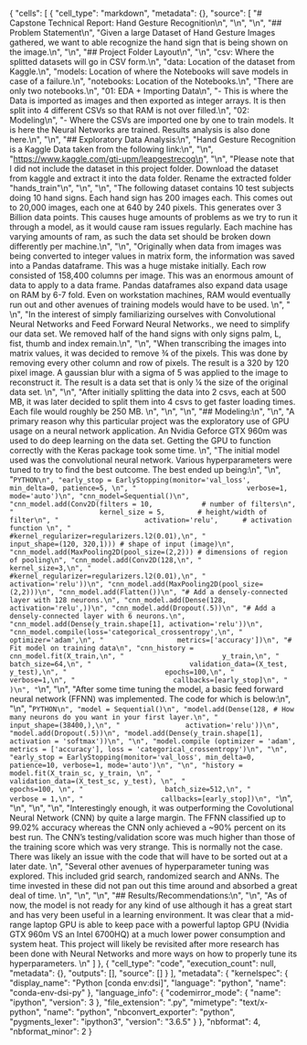 {
 "cells": [
  {
   "cell_type": "markdown",
   "metadata": {},
   "source": [
    "# Capstone Technical Report: Hand Gesture Recognition\n",
    "\n",
    "\n",
    "## Problem Statement\n",
    "Given a large Dataset of Hand Gesture Images gathered, we want to able recognize the hand sign that is being shown on the image.\n",
    "\n",
    "## Project Folder Layout\n",
    "\n",
    "csv: Where the splitted datasets will go in CSV form.\n",
    "data: Location of the dataset from Kaggle.\n",
    "models: Location of where the Notebooks will save models in case of a failure.\n",
    "notebooks: Location of the Notebooks.\n",
    "There are only two notebooks.\n",
    "01: EDA + Importing Data\n",
    "- This is where the Data is imported as images and then exported as integer arrays. It is then split into 4 different CSVs so that RAM is not over filled.\n",
    "02: Modeling\n",
    "- Where the CSVs are imported one by one to train models. It is here the Neural Networks are trained. Results analysis is also done here.\n",
    "\n",
    "## Exploratory Data Analysis:\n",
    "Hand Gesture Recognition is a Kaggle Data taken from the following link:\n",
    "\n",
    "https://www.kaggle.com/gti-upm/leapgestrecog\n",
    "\n",
    "Please note that I did not include the dataset in this project folder. Download the dataset from kaggle and extract it into the data folder. Rename the extracted folder \"hands_train\"\n",
    "\n",
    "\n",
    "The following dataset contains 10 test subjects doing 10 hand signs. Each hand sign has 200 images each. This comes out to 20,000 images, each one at 640 by 240 pixels. This generates over 3 Billion data points. This causes huge amounts of problems as we try to run it through a model, as it would cause ram issues regularly. Each machine has varying amounts of ram, as such the data set should be broken down differently per machine.\n",
    "\n",
    "Originally when data from images was being converted to integer values in matrix form, the information was saved into a Pandas dataframe. This was a huge mistake initially. Each row consisted of 158,400 columns per image. This was an enormous amount of data to apply to a data frame. Pandas dataframes also expand data usage on RAM by 6-7 fold. Even on workstation machines, RAM would eventually run out and other avenues of training models would have to be used. \n",
    "    \n",
    "In the interest of simply familiarizing ourselves with Convolutional Neural Networks and Feed Forward Neural Networks., we need to simplify our data set. We removed half of the hand signs with only signs palm, L, fist, thumb and index remain.\n",
    "\n",
    "When transcribing the images into matrix values, it was decided to remove ¾ of the pixels. This was done by removing every other column and row of pixels. The result is a 320 by 120 pixel image. A gaussian blur with a sigma of 5 was applied to the image to reconstruct it. The result is a data set that is only ¼ the size of the original data set. \n",
    "\n",
    "After initially splitting the data into 2 csvs, each at 500 MB, it was later decided to split them into 4 csvs to get faster loading times. Each file would roughly be 250 MB. \n",
    "\n",
    "\n",
    "## Modeling:\n",
    "\n",
    "A primary reason why this particular project was the exploratory use of GPU usage on a neural network application. An Nvidia Geforce GTX 960m was used to do deep learning on the data set. Getting the GPU to function correctly with the Keras package took some time. \n",
    "The initial model used was the convolutional neural network. Various hyperparameters were tuned to try to find the best outcome. The best ended up being:\n",
    "\n",
    "```PYTHON\n",
    "early_stop = EarlyStopping(monitor='val_loss', min_delta=0, patience=5, \n",
    "                           verbose=1, mode='auto')\n",
    "cnn_model=Sequential()\n",
    "cnn_model.add(Conv2D(filters = 10,            # number of filters\n",
    "                     kernel_size = 5,        # height/width of filter\n",
    "                     activation='relu',      # activation function \n",
    "                     #kernel_regularizer=regularizers.l2(0.01),\n",
    "                     input_shape=(120, 320,1))) # shape of input (image)\n",
    "cnn_model.add(MaxPooling2D(pool_size=(2,2))) # dimensions of region of pooling\n",
    "cnn_model.add(Conv2D(128,\n",
    "                     kernel_size=3,\n",
    "                     #kernel_regularizer=regularizers.l2(0.01),\n",
    "                     activation='relu'))\n",
    "cnn_model.add(MaxPooling2D(pool_size=(2,2)))\n",
    "cnn_model.add(Flatten())\n",
    "# Add a densely-connected layer with 128 neurons.\n",
    "cnn_model.add(Dense(128, activation='relu',))\n",
    "cnn_model.add(Dropout(.5))\n",
    "# Add a densely-connected layer with 6 neurons.\n",
    "cnn_model.add(Dense(y_train.shape[1], activation='relu'))\n",
    "cnn_model.compile(loss='categorical_crossentropy',\n",
    "                  optimizer='adam',\n",
    "                  metrics=['accuracy'])\n",
    "# Fit model on training data\n",
    "cnn_history = cnn_model.fit(X_train,\n",
    "                        y_train,\n",
    "                        batch_size=64,\n",
    "                        validation_data=(X_test, y_test),\n",
    "                        epochs=100,\n",
    "                        verbose=1,\n",
    "                        callbacks=[early_stop]\n",
    "                        )\n",
    "```\n",
    "\n",
    "After some time tuning the model, a basic feed forward neural network (FFNN) was implemented. The code for which is below:\n",
    "\n",
    "```PYTHON\n",
    "model = Sequential()\n",
    "model.add(Dense(128, # How many neurons do you want in your first layer.\n",
    "                input_shape=(38400,),\n",
    "                activation='relu'))\n",
    "model.add(Dropout(.5))\n",
    "model.add(Dense(y_train.shape[1], activation = 'softmax'))\n",
    "\n",
    "model.compile (optimizer = 'adam', metrics = ['accuracy'], loss = 'categorical_crossentropy')\n",
    "\n",
    "early_stop = EarlyStopping(monitor='val_loss', min_delta=0, patience=10, verbose=1, mode='auto')\n",
    "\n",
    "history = model.fit(X_train_sc, y_train, \n",
    "                    validation_data=(X_test_sc, y_test), \n",
    "                    epochs=100, \n",
    "                    batch_size=512,\n",
    "                    verbose = 1,\n",
    "                   callbacks=[early_stop])\n",
    "```\n",
    "\n",
    "\n",
    "\n",
    "Interestingly enough, it was outperforming the Covolutional Neural Network (CNN) by quite a large margin. The FFNN classified up to 99.02% accuracy whereas the CNN only achieved a ~90% percent on its best run. The CNN’s testing/validation score was much higher than those of the training score which was very strange. This is normally not the case. There was likely an issue with the code that will have to be sorted out at a later date. \n",
    "Several other avenues of hyperparameter tuning was explored. This included grid search, randomized search and ANNs. The time invested in these did not pan out this time around and absorbed a great deal of time. \n",
    "\n",
    "\n",
    "## Results/Recommendations:\n",
    "\n",
    "As of now, the model is not ready for any kind of use although it has a great start and has very been useful in a learning environment. It was clear that a mid-range laptop GPU is able to keep pace with a powerful laptop GPU (Nvidia GTX 960m VS an Intel 6700HQ) at a much lower power consumption and system heat. This project will likely be revisited after more research has been done with Neural Networks and more ways on how to properly tune its hyperparameters. \n"
   ]
  },
  {
   "cell_type": "code",
   "execution_count": null,
   "metadata": {},
   "outputs": [],
   "source": []
  }
 ],
 "metadata": {
  "kernelspec": {
   "display_name": "Python [conda env:dsi]",
   "language": "python",
   "name": "conda-env-dsi-py"
  },
  "language_info": {
   "codemirror_mode": {
    "name": "ipython",
    "version": 3
   },
   "file_extension": ".py",
   "mimetype": "text/x-python",
   "name": "python",
   "nbconvert_exporter": "python",
   "pygments_lexer": "ipython3",
   "version": "3.6.5"
  }
 },
 "nbformat": 4,
 "nbformat_minor": 2
}
